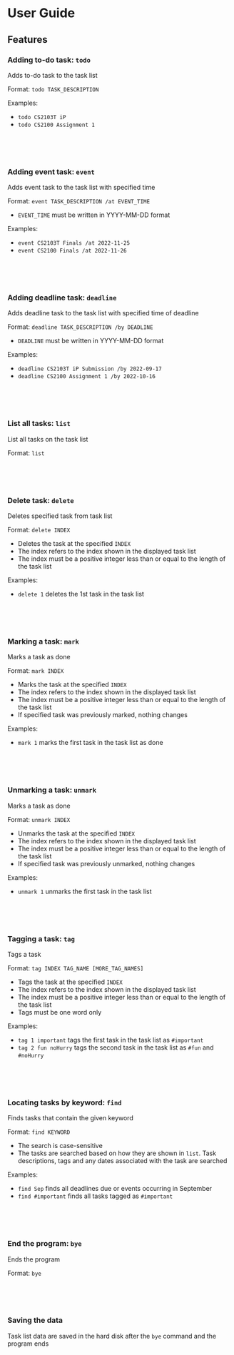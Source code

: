 # User Guide

## Features 

### Adding to-do task: `todo`
Adds to-do task to the task list<br>

Format: `todo TASK_DESCRIPTION`<br>

Examples:
- `todo CS2103T iP`
- `todo CS2100 Assignment 1`

<br><br><br>

### Adding event task: `event`
Adds event task to the task list with specified time<br>

Format: `event TASK_DESCRIPTION /at EVENT_TIME`

- `EVENT_TIME` must be written in YYYY-MM-DD format

Examples:
- `event CS2103T Finals /at 2022-11-25`
- `event CS2100 Finals /at 2022-11-26`

<br><br><br>
### Adding deadline task: `deadline`
Adds deadline task to the task list with specified time of deadline<br>

Format: `deadline TASK_DESCRIPTION /by DEADLINE`

- `DEADLINE` must be written in YYYY-MM-DD format

Examples:
- `deadline CS2103T iP Submission /by 2022-09-17`
- `deadline CS2100 Assignment 1 /by 2022-10-16`

<br><br><br>
### List all tasks: `list`
List all tasks on the task list<br>

Format: `list`

<br><br><br>
### Delete task: `delete`
Deletes specified task from task list<br>

Format: `delete INDEX`

- Deletes the task at the specified `INDEX`
- The index refers to the index shown in the displayed task list
- The index must be a positive integer less than or equal to the length of the task list

Examples:
- `delete 1` deletes the 1st task in the task list

<br><br><br>
### Marking a task: `mark`
Marks a task as done <br>

Format: `mark INDEX`<br>

- Marks the task at the specified `INDEX`
- The index refers to the index shown in the displayed task list
- The index must be a positive integer less than or equal to the length of the task list
- If specified task was previously marked, nothing changes


Examples:
- `mark 1` marks the first task in the task list as done

<br><br><br>
### Unmarking a task: `unmark`
Marks a task as done <br>

Format: `unmark INDEX`<br>

- Unmarks the task at the specified `INDEX`
- The index refers to the index shown in the displayed task list
- The index must be a positive integer less than or equal to the length of the task list
- If specified task was previously unmarked, nothing changes


Examples:
- `unmark 1` unmarks the first task in the task list

<br><br><br>
### Tagging a task: `tag`
Tags a task <br>

Format: `tag INDEX TAG_NAME [MORE_TAG_NAMES]`<br>

- Tags the task at the specified `INDEX`
- The index refers to the index shown in the displayed task list
- The index must be a positive integer less than or equal to the length of the task list
- Tags must be one word only


Examples:
- `tag 1 important` tags the first task in the task list as `#important`
- `tag 2 fun noHurry` tags the second task in the task list as `#fun` and `#noHurry`
  
<br><br><br>


### Locating tasks by keyword: `find`
Finds tasks that contain the given keyword <br>

Format: `find KEYWORD`<br>

- The search is case-sensitive
- The tasks are searched based on how they are shown in `list`. Task descriptions, tags and any dates associated 
with the task are searched

Examples:
- `find Sep` finds all deadlines due or events occurring in September
- `find #important` finds all tasks tagged as `#important`

<br><br><br>
### End the program: `bye`
Ends the program <br>

Format: `bye`

<br><br><br>
### Saving the data
Task list data are saved in the hard disk after the `bye` command and the program ends
<br><br><br>